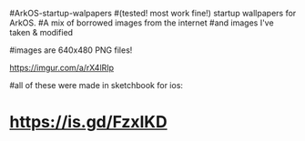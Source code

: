 #ArkOS-startup-walpapers
#(tested! most work fine!) startup wallpapers for ArkOS. 
#A mix of borrowed images from the internet 
#and images I've taken & modified  

#images are 640x480 PNG files!

https://imgur.com/a/rX4lRIp



#all of these were made in sketchbook for ios:
# https://is.gd/FzxIKD

